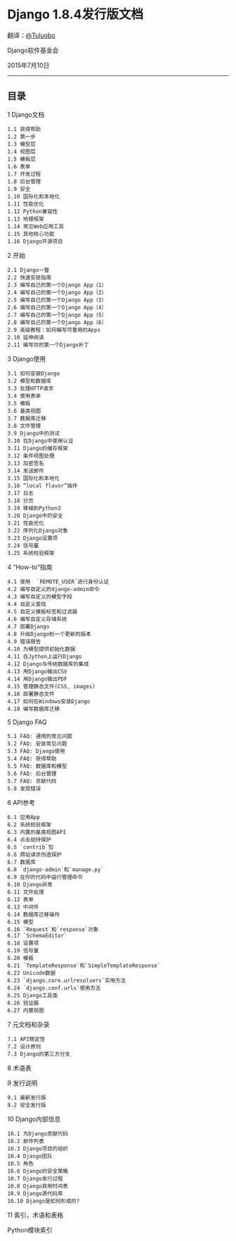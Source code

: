 # Django 1.8.4发行版文档 #

翻译：[@Tuluobo](https://github.com/Tuluobo)

Django软件基金会

2015年7月10日

----------
目录
----------
1 Django文档
	
	1.1 获得帮助
	1.2 第一步
	1.3 模型层
	1.4 视图层
	1.5 模板层
	1.6 表单
	1.7 开发过程
	1.8 后台管理
	1.9 安全
	1.10 国际化和本地化
	1.11 性能优化
	1.12 Python兼容性
	1.13 地理框架
	1.14 常见Web应用工具
	1.15 其他核心功能
	1.16 Django开源项目
2 开始

	2.1 Django一瞥
	2.2 快速安装指南
	2.3 编写自己的第一个Django App（1）
	2.4 编写自己的第一个Django App（2）
	2.5 编写自己的第一个Django App（3）
	2.6 编写自己的第一个Django App（4）
	2.7 编写自己的第一个Django App（5）
	2.8 编写自己的第一个Django App（6）
	2.9 高级教程：如何编写可重用的Apps
	2.10 延伸阅读
	2.11 编写你的第一个Django补丁
3 Django使用

	3.1 如何安装Django
	3.2 模型和数据库
	3.3 处理HTTP请求
	3.4 使用表单
	3.5 模板
	3.6 基类视图
	3.7 数据库迁移
	3.8 文件管理
	3.9 Django中的测试
	3.10 在Django中使用认证
	3.11 Django的缓存框架
	3.12 条件视图处理
	3.13 加密签名
	3.14 发送邮件
	3.15 国际化和本地化
	3.16 “local flavor”插件
	3.17 日志
	3.18 分页
	3.19 移植到Python3
	3.20 Django中的安全
	3.21 性能优化
	3.22 序列化Django对象
	3.23 Django设置项
	3.24 信号量
	3.25 系统校验框架
4 “How-to”指南

	4.1 使用	`REMOTE_USER`进行身份认证
	4.2 编写自定义的django-admin命令  
	4.3 编写自定义的模型字段 
	4.4 自定义查找
	4.5 自定义模板标签和过滤器 
	4.6 编写自定义存储系统 
	4.7 部署Django 
	4.8 升级Django到一个更新的版本 
	4.9 错误报告 
	4.10 为模型提供初始化数据 
	4.11 在Jython上运行Django 
	4.12 Django与传统数据库的集成  
	4.13 用Django输出CSV 
	4.14 用Django输出PDF
	4.15 管理静态文件(CSS, images)
	4.16 部署静态文件 
	4.17 如何在Windows安装Django
	4.18 编写数据库迁移
5 Django FAQ

	5.1 FAQ: 通用的常见问题
	5.2 FAQ: 安装常见问题
	5.3 FAQ: Django使用
	5.4 FAQ: 获得帮助
	5.5 FAQ: 数据库和模型
	5.6 FAQ: 后台管理
	5.7 FAQ: 贡献代码
	5.8 发现错误
6 API参考

	6.1 应用App
	6.2 系统校验框架
	6.3 内置的基类视图API
	6.4 点击劫持保护
	6.5 `contrib`包
	6.6 跨站请求伪造保护
	6.7 数据库
	6.8 `django-admin`和`manage.py`
	6.9 在你的代码中运行管理命令
	6.10 Django异常
	6.11 文件处理
	6.12 表单
	6.13 中间件
	6.14 数据库迁移操作
	6.15 模型
	6.16 `Request`和`response`对象
	6.17 `SchemaEditor` 
	6.18 设置项
	6.19 信号量
	6.20 模板
	6.21 `TemplateResponse`和`SimpleTemplateResponse`
	6.22 Unicode数据
	6.23 `django.core.urlresolvers`实用方法
	6.24 `django.conf.urls`使用方法
	6.25 Django工具类
	6.26 验证器
	6.27 内置视图
7 元文档和杂录

	7.1 API稳定性
	7.2 设计原则
	7.3 Django的第三方分支
8 术语表

9 发行说明

	9.1 最新发行版
	9.2 安全发行版
10 Django内部信息

	10.1 为Django贡献代码
	10.2 邮件列表
	10.3 Django项目的组织
	10.4 Django团队
	10.5 角色
	10.6 Django的安全策略
	10.7 Django发行过程
	10.8 Django弃用时间表
	10.9 Django源代码库
	10.10 Django是如何形成的? 

11 索引，术语和表格

Python模块索引

